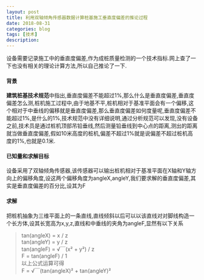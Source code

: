 ```yaml
---
layout: post
title: 利用双轴倾角传感器数据计算桩基施工垂直度偏差的推论过程
date: 2018-08-31
categories: blog
tags: [技术]
description: 
---
```


设备需要记录施工中的垂直度偏差,作为成桩质量检测的一个技术指标.网上查了一下也没有相关的理论计算方法,所以自己推论了一下.

#### 背景
**建筑桩基技术规范**中指出,垂直度偏差不能超过1%,那么什么是垂直度偏差,垂直度偏差怎么测,桩机施工过程中,由于地基不平,桩机相对于基准平面会有一个偏移,这个相对于中垂线的偏移就是垂直度偏差,那么垂直度偏差如何度量呢,垂直度偏差不能超过1%,是什么的1%,技术规范中没有详细说明,通过分析规范可以发现,没有设备之前,技术员是通过桩机顶部吊铅垂线,然后测量铅垂线到中心点的距离,测出的距离就当做垂直度偏差,假如10米高度的桩机,偏差不超过1%就是说偏差不超过桩机高度的1%,也就是0.1米.


#### 已知量和求解目标
设备采用了双轴倾角传感器,该传感器可以输出桩机相对于基准平面在X轴和Y轴方向上的偏移角度,设这两个偏移角度为angleX,angleY,我们要求解的垂直度偏差,其实是垂直度偏差的百分比,设其为F         


#### 求解
把桩机抽象为三维平面上的一条直线,直线倾斜以后可以以该直线对对脚线构造一个长方体,设其长宽高为x,y,z,直线和中垂线的夹角为angleF,显然有以下关系     

> tan(angleX) = x / z      
> tan(angleY) = y / z    
> tan(angleF) = √￣(x² + y²) / z     
> F = tan(angleF) / 1      
> 以上公式运算可得    
> F = √￣(tan(angleX)² + tan(angleY)²      


